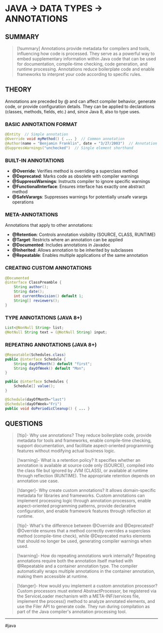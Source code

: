 # JAVA -> DATA TYPES -> ANNOTATIONS
## SUMMARY
> [!summary]
> Annotations provide metadata for compilers and tools, influencing how code is processed. They serve as a powerful way to embed supplementary information within Java code that can be used for documentation, compile-time checking, code generation, and runtime processing. Annotations reduce boilerplate code and enable frameworks to interpret your code according to specific rules.

## THEORY
Annotations are preceded by @ and can affect compiler behavior, generate code, or provide configuration details. They can be applied to declarations (classes, methods, fields, etc.) and, since Java 8, also to type uses.

### BASIC ANNOTATION FORMAT
```java
@Entity  // Simple annotation
@Override void myMethod() { ... }  // Common annotation
@Author(name = "Benjamin Franklin", date = "3/27/2003")  // Annotation with elements
@SuppressWarnings("unchecked")  // Single element shorthand
```

### BUILT-IN ANNOTATIONS
- **@Override**: Verifies method is overriding a superclass method
- **@Deprecated**: Marks code as obsolete with compiler warnings
- **@SuppressWarnings**: Instructs compiler to ignore specific warnings
- **@FunctionalInterface**: Ensures interface has exactly one abstract method
- **@SafeVarargs**: Suppresses warnings for potentially unsafe varargs operations

### META-ANNOTATIONS
Annotations that apply to other annotations:
- **@Retention**: Controls annotation visibility (SOURCE, CLASS, RUNTIME)
- **@Target**: Restricts where an annotation can be applied
- **@Documented**: Includes annotations in Javadoc
- **@Inherited**: Allows annotation to be inherited by subclasses
- **@Repeatable**: Enables multiple applications of the same annotation

### CREATING CUSTOM ANNOTATIONS
```java
@Documented
@interface ClassPreamble {
    String author();
    String date();
    int currentRevision() default 1;
    String[] reviewers();
}
```

### TYPE ANNOTATIONS (JAVA 8+)
```java
List<@NonNull String> list;
@NotNull String text = (@NotNull String) input;
```

### REPEATING ANNOTATIONS (JAVA 8+)
```java
@Repeatable(Schedules.class)
public @interface Schedule {
    String dayOfMonth() default "first";
    String dayOfWeek() default "Mon";
}

public @interface Schedules {
    Schedule[] value();
}

@Schedule(dayOfMonth="last")
@Schedule(dayOfWeek="Fri")
public void doPeriodicCleanup() { ... }
```

## QUESTIONS
> [!tip]- Why use annotations?
> They reduce boilerplate code, provide metadata for tools and frameworks, enable compile-time checking, support documentation, and facilitate aspect-oriented programming features without modifying actual business logic.

> [!warning]- What is a retention policy?
> It specifies whether an annotation is available at source code only (SOURCE), compiled into the class file but ignored by JVM (CLASS), or available at runtime through reflection (RUNTIME). The appropriate retention depends on annotation use case.

> [!danger]- Why create custom annotations?
> It allows domain-specific metadata for libraries and frameworks. Custom annotations can implement processing logic through annotation processors, enable aspect-oriented programming patterns, provide declarative configuration, and enable framework features through reflection at runtime.

> [!tip]- What's the difference between @Override and @Deprecated?
> @Override ensures that a method correctly overrides a superclass method (compile-time check), while @Deprecated marks elements that should no longer be used, generating compiler warnings when used.

> [!warning]- How do repeating annotations work internally?
> Repeating annotations require both the annotation itself marked with @Repeatable and a container annotation type. The compiler automatically wraps multiple annotations in the container annotation, making them accessible at runtime.

> [!danger]- How would you implement a custom annotation processor?
> Custom processors must extend AbstractProcessor, be registered via the ServiceLoader mechanism with a META-INF/services file, implement the process() method to analyze annotated elements, and use the Filer API to generate code. They run during compilation as part of the Java compiler's annotation processing tool.

- - - 
#java